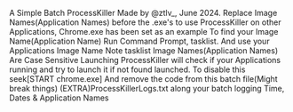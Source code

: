 A Simple Batch ProcessKiller Made by @ztlv_, June 2024.
Replace Image Names(Application Names) before the .exe's to use ProcessKiller on other Applications, Chrome.exe has been set as an example
To find your Image Name(Application Name) Run Command Prompt,  tasklist. And use your Applications Image Name
Note tasklist Image Names(Application Names) Are Case Sensitive 
Launching ProcessKiller will check if your Applications running and try to launch it if not found launched. To disable this seek[START chrome.exe] And remove the code from this batch file(Might break things)
(EXTRA)ProcessKillerLogs.txt along your batch logging Time, Dates & Application Names
